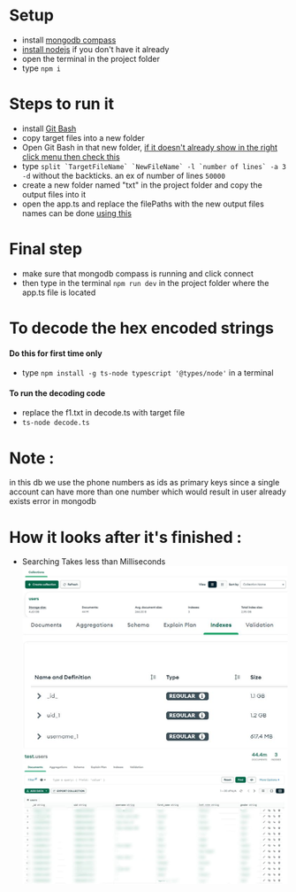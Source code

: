 # Setup

* install [mongodb compass](https://www.mongodb.com/try/download/community)
* [install nodejs](https://nodejs.org/en/download) if you don't have it already
* open the terminal in the project folder
* type `npm i`

# Steps to run it

- install [Git Bash](https://git-scm.com/downloads)
- copy target files into a new folder
- Open Git Bash in that new folder, [if it doesn't already show in the right click menu then check this](https://www.youtube.com/watch?v=kIgZEdyn1dA)
-  type 
``split `TargetFileName` `NewFileName` -l `number of lines` -a 3 -d`` without the backticks. an ex of number of lines `50000` 
- create a new folder named "txt" in the project folder and copy the output files into it
- open the app.ts and replace the filePaths with the new output files names can be done [using this](https://superuser.com/questions/395836/how-to-copy-a-list-of-file-names-to-text-file)   


# Final step

* make sure that mongodb compass is running and click connect
* then type in the terminal `npm run dev` in the project folder where the app.ts file is located 

# To decode the hex encoded strings

#### Do this for first time only ####
* type `npm install -g ts-node typescript '@types/node'` in a terminal

#### To run the decoding code ####
* replace the f1.txt in decode.ts with target file
* `ts-node decode.ts`

# Note :
in this db we use the phone numbers as ids as primary keys since a single account can have more than one number which would result in user already exists error in mongodb 

# How it looks after it's finished :
- Searching Takes less than Milliseconds 
![alt text](https://github.com/minanagehsalalma/FBDB/blob/main/Capture.JPG?raw=true)
![alt text](https://github.com/minanagehsalalma/FBDB/blob/main/Capture1.JPG?raw=true)
![alt text](https://github.com/minanagehsalalma/FBDB/blob/main/337070504_1598488140627904_5328762965454889630_n.jpg?raw=true)
